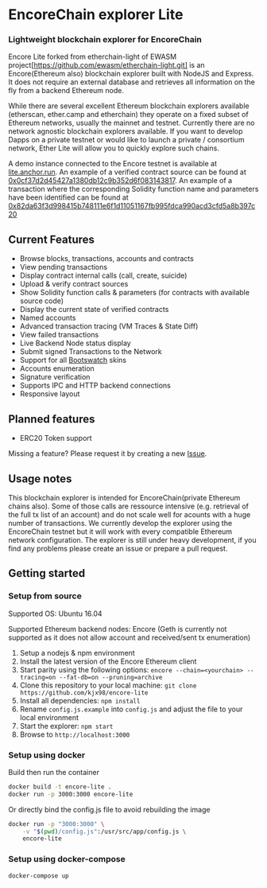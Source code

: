 # EncoreChain explorer Lite
### Lightweight blockchain explorer for EncoreChain

Encore Lite forked from etherchain-light of EWASM project[https://github.com/ewasm/etherchain-light.git] is an Encore(Ethereum also) blockchain explorer built with NodeJS and Express. It does not require an external database and retrieves all information on the fly from a backend Ethereum node.

While there are several excellent Ethereum blockchain explorers available (etherscan, ether.camp and etherchain) they operate on a fixed subset of Ethereum networks, usually the mainnet and testnet. Currently there are no network agnostic blockchain explorers available. If you want to develop Dapps on a private testnet or would like to launch a private / consortium network, Ether Lite will allow you to quickly explore such chains.

A demo instance connected to the Encore testnet is available at [lite.anchor.run](http://lite.anchor.run). An example of a verified contract source can be found at [0x0cf37d2d45427a1380db12c9b352d6f083143817](https://lite.anchor.run/account/0x0cf37d2d45427a1380db12c9b352d6f083143817). An example of a transaction where the corresponding Solidity function name and parameters have been identified can be found at [0x82da63f3d998415b748111e6f1d11051167fb995fdca990acd3cfd5a8b397c20](https://lite.anchor.run/tx/0x82da63f3d998415b748111e6f1d11051167fb995fdca990acd3cfd5a8b397c20)

## Current Features
* Browse blocks, transactions, accounts and contracts
* View pending transactions
* Display contract internal calls (call, create, suicide)
* Upload & verify contract sources
* Show Solidity function calls & parameters (for contracts with available source code)
* Display the current state of verified contracts
* Named accounts
* Advanced transaction tracing (VM Traces & State Diff)
* View failed transactions
* Live Backend Node status display
* Submit signed Transactions to the Network
* Support for all [Bootswatch](https://bootswatch.com/) skins
* Accounts enumeration
* Signature verification
* Supports IPC and HTTP backend connections
* Responsive layout

## Planned features
* ERC20 Token support

Missing a feature? Please request it by creating a new [Issue](https://github.com/kjx98/encore-lite/issues).

## Usage notes
This blockchain explorer is intended for EncoreChain(private Ethereum chains also). Some of those calls are ressource intensive (e.g. retrieval of the full tx list of an account) and do not scale well for acounts with a huge number of transactions. We currently develop the explorer using the EncoreChain testnet but it will work with every compatible Ethereum network configuration. The explorer is still under heavy development, if you find any problems please create an issue or prepare a pull request.

## Getting started

### Setup from source

Supported OS: Ubuntu 16.04

Supported Ethereum backend nodes: Encore (Geth is currently not supported as it does not allow account and received/sent tx enumeration)

1. Setup a nodejs & npm environment
2. Install the latest version of the Encore Ethereum client
3. Start parity using the following options: `encore --chain=<yourchain> --tracing=on --fat-db=on --pruning=archive`
4. Clone this repository to your local machine: `git clone https://github.com/kjx98/encore-lite`
5. Install all dependencies: `npm install`
6. Rename `config.js.example` into `config.js` and adjust the file to your local environment
7. Start the explorer: `npm start`
8. Browse to `http://localhost:3000`

### Setup using docker

Build then run the container
```bash
docker build -t encore-lite .
docker run -p 3000:3000 encore-lite
```

Or directly bind the config.js file to avoid rebuilding the image
```bash
docker run -p "3000:3000" \
    -v "$(pwd)/config.js":/usr/src/app/config.js \
    encore-lite
```

### Setup using docker-compose

```bash
docker-compose up
```
